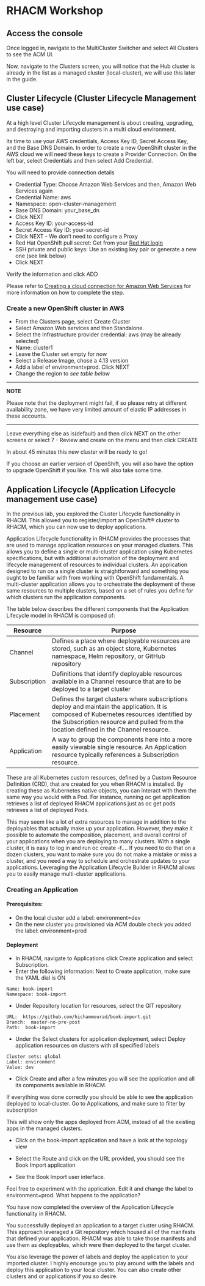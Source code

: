 # RHACM Workshop 


## Access the console 

Once logged in, navigate to the MultiCluster Switcher and select All Clusters to see the ACM UI.


Now, navigate to the Clusters screen, you will notice that the Hub cluster is already in the list as a managed cluster (local-cluster), we will use this later in the guide.



## Cluster Lifecycle (Cluster Lifecycle Management use case)

At a high level Cluster Lifecycle management is about creating, upgrading, and destroying and importing clusters in a multi cloud environment.

Its time to use your  AWS credentials, Access Key ID, Secret Access Key, and the Base DNS Domain.  In order to create a new OpenShift cluster in the AWS cloud we will need these keys to create a Provider Connection. On the left bar, select Credentials and then select Add Credential.

You will need to provide connection details
- Credential Type: Choose Amazon Web Services and then, Amazon Web Services again
- Credential Name:  aws
- Namespace: open-cluster-management
- Base DNS Domain:  your_base_dn
- Click NEXT
- Access Key ID:  your-access-id
- Secret Access Key ID: your-secret-id
- Click NEXT - We don’t need to configure a Proxy
- Red Hat OpenShift pull secret:  Get from your [Red Hat login](https://cloud.redhat.com/openshift/install/pull-secret)
- SSH private and public keys:  Use an existing key pair or generate a new one (see link below) 
- Click NEXT

Verify the information and click ADD

Please refer to [Creating a cloud connection for Amazon Web Services](https://access.redhat.com/documentation/en-us/red_hat_advanced_cluster_management_for_kubernetes/2.3/html/credentials/credentials#aws_cred_create)   for more information on how to complete the step.


### Create a new OpenShift cluster in AWS

- From the Clusters page, select Create Cluster
- Select Amazon Web services and then Standalone.
- Select the Infrastructure provider credential: aws (may be already selected)
- Name: cluster1 
- Leave the Cluster set empty for now 
- Select a Release Image, chose a 4.13 version
- Add a label of environment=prod. Click NEXT
- Change the region to *see table below*

---
**NOTE**

Please note that the deployment might fail, if so please retry at different availability zone, we have very limited amount of elastic IP addresses in these accounts.

---

Leave everything else as is(default) and then click NEXT on the other screens or select 7 - Review and create on the menu and then click CREATE 

In about 45 minutes this new cluster will be ready to go!  

If you choose an earlier version of OpenShift, you will also have the option to upgrade OpenShift if you like.  This will also take some time.


## Application Lifecycle (Application Lifecycle management use case)


In the previous lab, you explored the Cluster Lifecycle functionality in RHACM. This allowed you to register/import an OpenShift® cluster to RHACM, which you can now use to deploy applications.

Application Lifecycle functionality in RHACM provides the processes that are used to manage application resources on your managed clusters. This allows you to define a single or multi-cluster application using Kubernetes specifications, but with additional automation of the deployment and lifecycle management of resources to individual clusters. An application designed to run on a single cluster is straightforward and something you ought to be familiar with from working with OpenShift fundamentals. A multi-cluster application allows you to orchestrate the deployment of these same resources to multiple clusters, based on a set of rules you define for which clusters run the application components.


The table below describes the different components that the Application Lifecycle model in RHACM is composed of:



| Resource | Purpose |
| ---- | ---- |
| Channel | Defines a place where deployable resources are stored, such as an object store, Kubernetes namespace, Helm repository, or GitHub repository |
| Subscription | Definitions that identify deployable resources available in a Channel resource that are to be deployed to a target cluster |
| Placement | Defines the target clusters where subscriptions deploy and maintain the application. It is composed of Kubernetes resources identified by the Subscription resource and pulled from the location defined in the Channel resource. |
| Application | A way to group the components here into a more easily viewable single resource. An Application resource typically references a Subscription resource. |

These are all Kubernetes custom resources, defined by a Custom Resource Definition (CRD), that are created for you when RHACM is installed. By creating these as Kubernetes native objects, you can interact with them the same way you would with a Pod. For instance, running oc get application retrieves a list of deployed RHACM applications just as oc get pods retrieves a list of deployed Pods.


This may seem like a lot of extra resources to manage in addition to the deployables that actually make up your application. However, they make it possible to automate the composition, placement, and overall control of your applications when you are deploying to many clusters. With a single cluster, it is easy to log in and run oc create -f…​. If you need to do that on a dozen clusters, you want to make sure you do not make a mistake or miss a cluster, and you need a way to schedule and orchestrate updates to your applications. Leveraging the Application Lifecycle Builder in RHACM allows you to easily manage multi-cluster applications.


### Creating an Application

#### Prerequisites:  
- On the local cluster add a label:  environment=dev
- On the new cluster you provisioned via ACM double check you added the label:  environment=prod

#### Deployment
- In RHACM, navigate to Applications click Create application and select Subscription. 
- Enter the following information:
  Next to Create application, make sure the YAML dial is ON
```
Name: book-import
Namespace: book-import 
```

- Under Repository location for resources, select the GIT repository
```
URL:  https://github.com/hichammourad/book-import.git
Branch:  master-no-pre-post
Path:  book-import
```

- Under the Select clusters for application deployment, select Deploy application resources on clusters with all specified labels
```
Cluster sets: global
Label: environment
Value: dev
```

- Click Create and after a few minutes you will see the application and all its components available in RHACM.

If everything was done correctly you should be able to see the application deployed to local-cluster. Go to Applications, and make sure to filter by subscription 

This will show only the apps deployed from ACM, instead of all the existing apps in the managed clusters. 

- Click on the book-import application and have a look at the topology view

- Select the Route and click on the URL provided, you should see the Book Import application

- See the Book Import user interface.

Feel free to experiment with the application.  Edit it and change the label to environment=prod.  What happens to the application?

You have now completed the overview of the Application Lifecycle functionality in RHACM.

You successfully deployed an application to a target cluster using RHACM. This approach leveraged a Git repository which housed all of the manifests that defined your application. RHACM was able to take those manifests and use them as deployables, which were then deployed to the target cluster.

You also leverage the power of labels and deploy the application to your imported cluster. I highly encourage you to play around with the labels and deploy this application to your local cluster. You can also create other clusters and or applications if you so desire.






